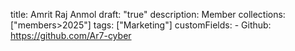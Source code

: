 title: Amrit Raj Anmol
draft: "true"
description: Member
collections: ["members>2025"]
tags: ["Marketing"]
customFields:
    - Github: https://github.com/Ar7-cyber
